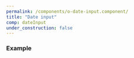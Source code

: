 ```yaml
---
permalink: /components/o-date-input.component/
title: "Date input"
comp: dateInput
under_construction: false
---
```


 <h3 class="grey-color">Example</h3>

```html

``` 

